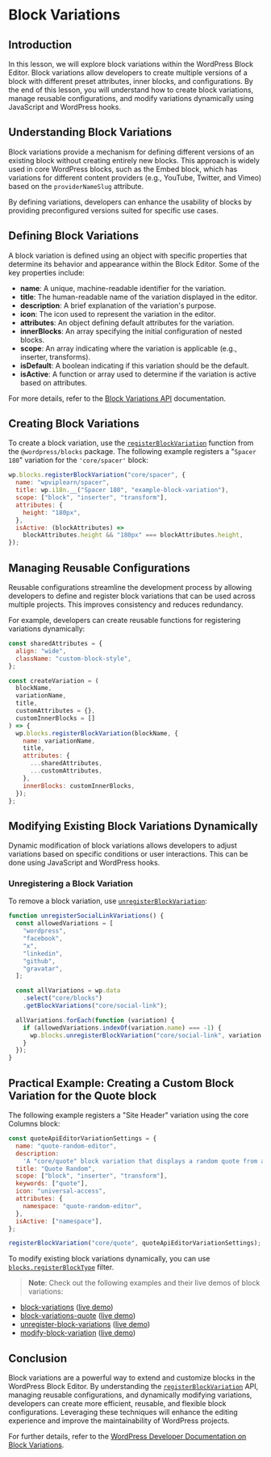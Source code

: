 # Block Variations

## Introduction

In this lesson, we will explore block variations within the WordPress Block Editor. Block variations allow developers to create multiple versions of a block with different preset attributes, inner blocks, and configurations. By the end of this lesson, you will understand how to create block variations, manage reusable configurations, and modify variations dynamically using JavaScript and WordPress hooks.

## Understanding Block Variations

Block variations provide a mechanism for defining different versions of an existing block without creating entirely new blocks. This approach is widely used in core WordPress blocks, such as the Embed block, which has variations for different content providers (e.g., YouTube, Twitter, and Vimeo) based on the `providerNameSlug` attribute.

By defining variations, developers can enhance the usability of blocks by providing preconfigured versions suited for specific use cases.

## Defining Block Variations

A block variation is defined using an object with specific properties that determine its behavior and appearance within the Block Editor. Some of the key properties include:

- **name**: A unique, machine-readable identifier for the variation.
- **title**: The human-readable name of the variation displayed in the editor.
- **description**: A brief explanation of the variation's purpose.
- **icon**: The icon used to represent the variation in the editor.
- **attributes**: An object defining default attributes for the variation.
- **innerBlocks**: An array specifying the initial configuration of nested blocks.
- **scope**: An array indicating where the variation is applicable (e.g., inserter, transforms).
- **isDefault**: A boolean indicating if this variation should be the default.
- **isActive**: A function or array used to determine if the variation is active based on attributes.

For more details, refer to the [Block Variations API](https://developer.wordpress.org/block-editor/reference-guides/block-api/block-variations/) documentation.

## Creating Block Variations

To create a block variation, use the [`registerBlockVariation`](https://developer.wordpress.org/block-editor/reference-guides/block-api/block-variations/#creating-a-block-variation) function from the `@wordpress/blocks` package. The following example registers a "`Spacer 180`" variation for the `'core/spacer'` block:

```javascript
wp.blocks.registerBlockVariation("core/spacer", {
  name: "wpviplearn/spacer",
  title: wp.i18n.__("Spacer 180", "example-block-variation"),
  scope: ["block", "inserter", "transform"],
  attributes: {
    height: "180px",
  },
  isActive: (blockAttributes) =>
    blockAttributes.height && "180px" === blockAttributes.height,
});
```

## Managing Reusable Configurations

Reusable configurations streamline the development process by allowing developers to define and register block variations that can be used across multiple projects. This improves consistency and reduces redundancy.

For example, developers can create reusable functions for registering variations dynamically:

```javascript
const sharedAttributes = {
  align: "wide",
  className: "custom-block-style",
};

const createVariation = (
  blockName,
  variationName,
  title,
  customAttributes = {},
  customInnerBlocks = []
) => {
  wp.blocks.registerBlockVariation(blockName, {
    name: variationName,
    title,
    attributes: {
      ...sharedAttributes,
      ...customAttributes,
    },
    innerBlocks: customInnerBlocks,
  });
};
```

## Modifying Existing Block Variations Dynamically

Dynamic modification of block variations allows developers to adjust variations based on specific conditions or user interactions. This can be done using JavaScript and WordPress hooks.

### Unregistering a Block Variation

To remove a block variation, use [`unregisterBlockVariation`](https://developer.wordpress.org/block-editor/reference-guides/block-api/block-variations/#removing-a-block-variation):

```javascript
function unregisterSocialLinkVariations() {
  const allowedVariations = [
    "wordpress",
    "facebook",
    "x",
    "linkedin",
    "github",
    "gravatar",
  ];

  const allVariations = wp.data
    .select("core/blocks")
    .getBlockVariations("core/social-link");

  allVariations.forEach(function (variation) {
    if (allowedVariations.indexOf(variation.name) === -1) {
      wp.blocks.unregisterBlockVariation("core/social-link", variation.name);
    }
  });
}
```

## Practical Example: Creating a Custom Block Variation for the Quote block

The following example registers a "Site Header" variation using the core Columns block:

```javascript
const quoteApiEditorVariationSettings = {
  name: "quote-random-editor",
  description:
    'A "core/quote" block variation that displays a random quote from a local JSON file',
  title: "Quote Random",
  scope: ["block", "inserter", "transform"],
  keywords: ["quote"],
  icon: "universal-access",
  attributes: {
    namespace: "quote-random-editor",
  },
  isActive: ["namespace"],
};

registerBlockVariation("core/quote", quoteApiEditorVariationSettings);
```

To modify existing block variations dynamically, you can use [`blocks.registerBlockType`](https://developer.wordpress.org/block-editor/reference-guides/filters/block-filters/#blocks-registerblocktype) filter.

> **Note**: Check out the following examples and their live demos of block variations:

- [block-variations](https://github.com/Automattic/wpvip-learn-enterprise-block-editor/tree/trunk/examples/block-variations) ([live demo](https://playground.wordpress.net/?blueprint-url=https://raw.githubusercontent.com/Automattic/wpvip-learn-enterprise-block-editor/refs/heads/trunk/examples/block-variations/_playground/blueprint.json))
- [block-variations-quote](https://github.com/Automattic/wpvip-learn-enterprise-block-editor/tree/trunk/examples/block-variations-quote) ([live demo](https://playground.wordpress.net/?blueprint-url=https://raw.githubusercontent.com/Automattic/wpvip-learn-enterprise-block-editor/refs/heads/trunk/examples/block-variations-quote/_playground/blueprint.json))
- [unregister-block-variations](https://github.com/Automattic/wpvip-learn-enterprise-block-editor/tree/trunk/examples/unregister-block-variations) ([live demo](https://playground.wordpress.net/?blueprint-url=https://raw.githubusercontent.com/Automattic/wpvip-learn-enterprise-block-editor/refs/heads/trunk/examples/unregister-block-variations/_playground/blueprint.json))
- [modify-block-variation](https://github.com/Automattic/wpvip-learn-enterprise-block-editor/tree/trunk/examples/modify-block-variation) ([live demo](https://playground.wordpress.net/?blueprint-url=https://raw.githubusercontent.com/Automattic/wpvip-learn-enterprise-block-editor/refs/heads/trunk/examples/modify-block-variation/_playground/blueprint.json))

## Conclusion

Block variations are a powerful way to extend and customize blocks in the WordPress Block Editor. By understanding the [`registerBlockVariation`](https://developer.wordpress.org/block-editor/reference-guides/block-api/block-variations/#registerblockvariation) API, managing reusable configurations, and dynamically modifying variations, developers can create more efficient, reusable, and flexible block configurations. Leveraging these techniques will enhance the editing experience and improve the maintainability of WordPress projects.

For further details, refer to the [WordPress Developer Documentation on Block Variations](https://developer.wordpress.org/block-editor/reference-guides/block-api/block-variations/).
